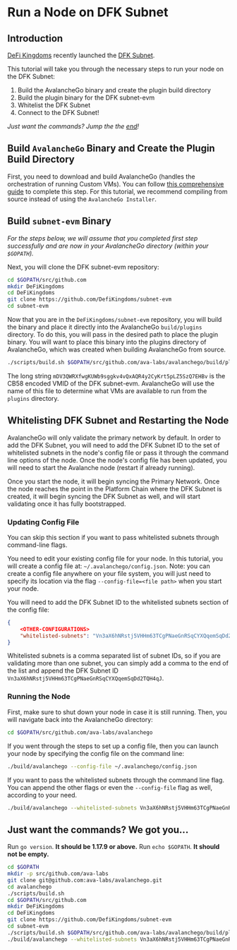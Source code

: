 # Run a Node on DFK Subnet

## Introduction

[DeFi Kingdoms](https://defikingdoms.com/) recently launched the [DFK Subnet](https://subnets.avax.network/defi-kingdoms/dfk-chain/explorer).

This tutorial will take you through the necessary steps to run your node on the DFK Subnet:

1. Build the AvalancheGo binary and create the plugin build directory
2. Build the plugin binary for the DFK subnet-evm
3. Whitelist the DFK Subnet
4. Connect to the DFK Subnet!

_Just want the commands? Jump the the [end](#just-want-the-commands-we-got-you)!_

## Build `AvalancheGo` Binary and Create the Plugin Build Directory

First, you need to download and build AvalancheGo (handles the orchestration of running Custom VMs).
You can follow [this comprehensive guide](../../nodes-and-staking/run-avalanche-node.md) to complete
this step. For this tutorial, we recommend compiling from source instead of using the `AvalancheGo Installer`.

## Build `subnet-evm` Binary

_For the steps below, we will assume that you completed first step successfully and are now in your AvalancheGo directory (within your `$GOPATH`)._

Next, you will clone the DFK subnet-evm repository:

```bash
cd $GOPATH/src/github.com
mkdir DeFiKingdoms
cd DeFiKingdoms
git clone https://github.com/DefiKingdoms/subnet-evm
cd subnet-evm
```

Now that you are in the `DeFiKingdoms/subnet-evm` repository, you will build the binary and place it directly into the AvalancheGo `build/plugins` directory. To do this, you will pass in the desired path to place the plugin binary. You will want to place this binary into the plugins directory of AvalancheGo, which was created when building AvalancheGo from source.

```bash
./scripts/build.sh $GOPATH/src/github.com/ava-labs/avalanchego/build/plugins/mDV3QWRXfwgKUWb9sggkv4vQxAQR4y2CyKrt5pLZ5SzQ7EHBv
```

The long string `mDV3QWRXfwgKUWb9sggkv4vQxAQR4y2CyKrt5pLZ5SzQ7EHBv` is the CB58 encoded VMID of the DFK subnet-evm. AvalancheGo will use the name of this file to determine what VMs are available to run from the `plugins` directory.

## Whitelisting DFK Subnet and Restarting the Node

AvalancheGo will only validate the primary network by default. In order to add the DFK Subnet, you will need to add the DFK Subnet ID to the set of whitelisted subnets in the node's config file or pass it through the command line options of the node. Once the node's config file has been updated, you will need to start the Avalanche node (restart if already running).

Once you start the node, it will begin syncing the Primary Network. Once the node reaches the point in the Platform Chain where the DFK Subnet is created, it will begin syncing the DFK Subnet as well, and will start validating once it has fully bootstrapped.

### Updating Config File

You can skip this section if you want to pass whitelisted subnets through command-line flags.

You need to edit your existing config file for your node. In this tutorial, you will create a config file at: `~/.avalanchego/config.json`. Note: you can create a config file anywhere on your file system, you will just need to specify its location via the flag `--config-file=<file path>` when you start your node.

You will need to add the DFK Subnet ID to the whitelisted subnets section of the config file:

```json
{
    <OTHER-CONFIGURATIONS>
    "whitelisted-subnets": "Vn3aX6hNRstj5VHHm63TCgPNaeGnRSqCYXQqemSqDd2TQH4qJ"
}
```

Whitelisted subnets is a comma separated list of subnet IDs, so if you are validating more than one subnet, you can simply add a comma to the end of the list and append the DFK Subnet ID `Vn3aX6hNRstj5VHHm63TCgPNaeGnRSqCYXQqemSqDd2TQH4qJ`.

### Running the Node

First, make sure to shut down your node in case it is still running. Then, you will navigate back into the AvalancheGo directory:

```bash
cd $GOPATH/src/github.com/ava-labs/avalanchego
```

If you went through the steps to set up a config file, then you can launch your node by specifying the config file on the command line:

```bash
./build/avalanchego --config-file ~/.avalanchego/config.json
```

If you want to pass the whitelisted subnets through the command line flag. You can append the other flags or even the `--config-file` flag as well, according to your need.

```bash
./build/avalanchego --whitelisted-subnets Vn3aX6hNRstj5VHHm63TCgPNaeGnRSqCYXQqemSqDd2TQH4qJ
```

## Just want the commands? We got you...

Run `go version`. **It should be 1.17.9 or above.** Run `echo $GOPATH`. **It should not be empty.**

```bash
cd $GOPATH
mkdir -p src/github.com/ava-labs
git clone git@github.com:ava-labs/avalanchego.git
cd avalanchego
./scripts/build.sh
cd $GOPATH/src/github.com
mkdir DeFiKingdoms
cd DeFiKingdoms
git clone https://github.com/DefiKingdoms/subnet-evm
cd subnet-evm
./scripts/build.sh $GOPATH/src/github.com/ava-labs/avalanchego/build/plugins/mDV3QWRXfwgKUWb9sggkv4vQxAQR4y2CyKrt5pLZ5SzQ7EHBv
./build/avalanchego --whitelisted-subnets Vn3aX6hNRstj5VHHm63TCgPNaeGnRSqCYXQqemSqDd2TQH4qJ
```
